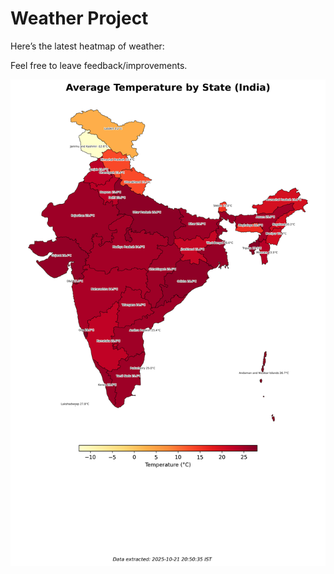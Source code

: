 # Weather Project

Here’s the latest heatmap of weather:

Feel free to leave feedback/improvements.

![India Heatmap](docs/assets/india_heatmap.png?v=F7A4C6)
